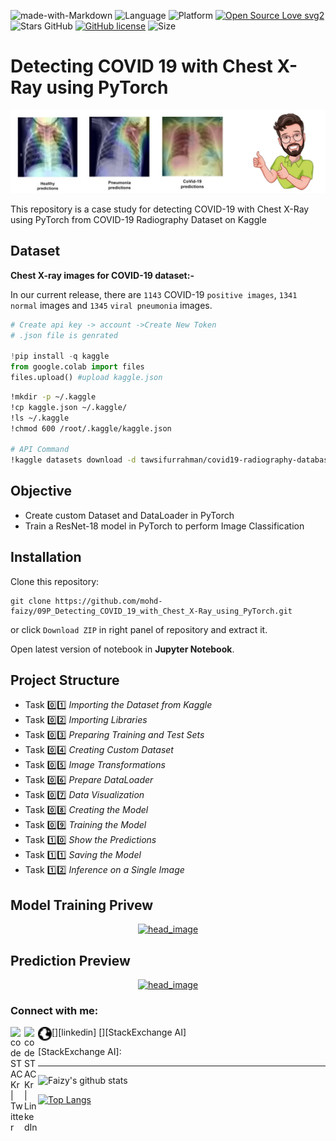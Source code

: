 ![made-with-Markdown](https://img.shields.io/badge/Made%20with-markdown-blue)
![Language](https://img.shields.io/github/languages/top/mohd-faizy/09P_Detecting_COVID_19_with_Chest_X-Ray_using_PyTorch)
![Platform](https://img.shields.io/badge/platform-jupyter%20labs-blue)
[![Open Source Love svg2](https://badges.frapsoft.com/os/v2/open-source.svg?v=103)](https://opensource.com/resources/what-open-source)
![Stars GitHub](https://img.shields.io/github/stars/mohd-faizy/09P_Detecting_COVID_19_with_Chest_X-Ray_using_PyTorch)
[![GitHub license](https://img.shields.io/github/license/mohd-faizy/09P_Detecting_COVID_19_with_Chest_X-Ray_using_PyTorch)](https://github.com/mohd-faizy/09P_Detecting_COVID_19_with_Chest_X-Ray_using_PyTorch/blob/main/LICENSE)
![Size](https://img.shields.io/github/repo-size/mohd-faizy/09P_Detecting_COVID_19_with_Chest_X-Ray_using_PyTorch)


# __Detecting COVID 19 with Chest X-Ray using PyTorch__

<p align='center'>
  <a href="#">
    <img src='https://github.com/mohd-faizy/DataScience-Projects/blob/main/Projects_png/09_proj.png?raw=true' alt="head_image">
  </a>
</p>

This repository is a case study for detecting COVID-19 with Chest X-Ray using PyTorch from COVID-19 Radiography Dataset on Kaggle

## __Dataset__

__Chest X-ray images for COVID-19 dataset:-__ 

In our current release, there are `1143` COVID-19 `positive images`, `1341` `normal` images and `1345` `viral pneumonia` images.

```python
# Create api key -> account ->Create New Token 
# .json file is genrated 

!pip install -q kaggle
from google.colab import files 
files.upload() #upload kaggle.json
```
```bash
!mkdir -p ~/.kaggle 
!cp kaggle.json ~/.kaggle/ 
!ls ~/.kaggle 
!chmod 600 /root/.kaggle/kaggle.json 

# API Command 
!kaggle datasets download -d tawsifurrahman/covid19-radiography-database

```
## __Objective__

- Create custom Dataset and DataLoader in PyTorch
- Train a ResNet-18 model in PyTorch to perform Image Classification

## Installation
Clone this repository:

```
git clone https://github.com/mohd-faizy/09P_Detecting_COVID_19_with_Chest_X-Ray_using_PyTorch.git

```

or click `Download ZIP` in right panel of repository and extract it.

Open latest version of notebook in __Jupyter Notebook__.

## Project Structure

- Task :zero::one: _Importing the Dataset from Kaggle_
- Task :zero::two: _Importing Libraries_
- Task :zero::three: _Preparing Training and Test Sets_
- Task :zero::four: _Creating Custom Dataset_
- Task :zero::five: _Image Transformations_
- Task :zero::six: _Prepare DataLoader_
- Task :zero::seven: _Data Visualization_
- Task :zero::eight: _Creating the Model_
- Task :zero::nine: _Training the Model_
- Task :one::zero: _Show the Predictions_
- Task :one::one: _Saving the Model_
- Task :one::two: _Inference on a Single Image_

## Model Training Privew 
<p align='center'>
  <a href="#">
    <img src='https://github.com/mohd-faizy/09P_Detecting_COVID_19_with_Chest_X-Ray_using_PyTorch/blob/master/proj_png/01_train.png?raw=true' alt="head_image">
  </a>
</p>

## Prediction Preview

<p align='center'>
  <a href="#">
    <img src='https://github.com/mohd-faizy/09P_Detecting_COVID_19_with_Chest_X-Ray_using_PyTorch/blob/master/proj_png/02_pred.png?raw=true' alt="head_image">
  </a>
</p>


### Connect with me:


[<img align="left" alt="codeSTACKr | Twitter" width="22px" src="https://cdn.jsdelivr.net/npm/simple-icons@v3/icons/twitter.svg" />][twitter]
[<img align="left" alt="codeSTACKr | LinkedIn" width="22px" src="https://cdn.jsdelivr.net/npm/simple-icons@v3/icons/linkedin.svg" />][linkedin]
[<img align="left" alt="codeSTACKr.com" width="22px" src="https://raw.githubusercontent.com/iconic/open-iconic/master/svg/globe.svg" />][StackExchange AI]

[twitter]: 
[linkedin]: 
[StackExchange AI]:


---


![Faizy's github stats](https://github-readme-stats.vercel.app/api?username=mohd-faizy&show_icons=true)


[![Top Langs](https://github-readme-stats.vercel.app/api/top-langs/?username=mohd-faizy&layout=compact)](https://github.com/mohd-faizy/github-readme-stats)
